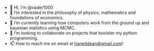 - 👋 Hi, I’m @vader1000
- 👀 I’m interested in the philosophy of physics, mathematics and foundations of economics.
- 🌱 I’m currently learning how computers work from the ground up and bayesian statistics using MCMC.
- 💞️ I’m looking to collaborate on projects that boolster my python programming.
- 📫 How to reach me on email at haneddean@gmail.com!

<!---
vader1000/vader1000 is a ✨ special ✨ repository because its `README.md` (this file) appears on your GitHub profile.
You can click the Preview link to take a look at your changes.
--->
